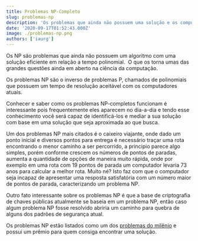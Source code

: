 ```yaml
---
title: Problemas NP-Completo
slug: problemas-np
description: 'Os problemas que ainda não possuem uma solução e os computadores não conseguem resolver.'
date: '2020-09-17T01:52:43.000Z'
image: ./problemas-np.png
authors: ['iaurg']
---
```


Os NP são problemas que ainda não possuem um algoritmo com uma solução eficiente em relação a tempo polinomial.  O que os torna umas das grandes questões ainda em aberto na ciência da computação.

Os problemas NP são o inverso de problemas P, chamados de polinomiais que possuem um tempo de resolução aceitável com os computadores atuais.

Conhecer e saber como os problemas NP-completos funcionam é interessante pois frequentemente eles aparecem no dia-a-dia e tendo esse conhecimento você será capaz de identificá-los e mediar a sua solução com base em uma solução que seja aproximada ao que busca.

Um dos problemas NP mais citados é o caixeiro viajante, onde dado um ponto inicial e diversos pontos para entrega é necessário traçar uma rota encontrando o menor caminho a ser percorrido, a principio parece algo simples, porém conforme crescem os números de pontos de paradas, aumenta a quantidade de opções de maneira muito rápida, onde por exemplo em uma rota com 19 pontos de parada um computador levaria 73 anos para calcular a melhor rota. Muito né? Isto faz com que o computador seja incapaz de apresentar uma resposta satisfatória com um número maior de pontos de parada, caracterizando um problema NP.

Outro fato interessante sobre os problemas NP é que a base de criptografia de chaves públicas atualmente se baseia em um problema NP, então caso algum problema NP fosse resolvido abriria um caminho para quebra de alguns dos padrões de segurança atual.

Os problemas NP estão listados como um dos [problemas do milênio](https://www.claymath.org/millennium-problems/) e possui um prêmio para quem consiga encontrar uma solução.
